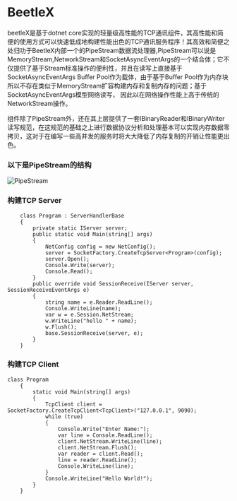 # BeetleX
beetleX是基于dotnet core实现的轻量级高性能的TCP通讯组件，其高性能和简便的使用方式可以快速低成地构建性能出色的TCP通讯服务程序！其高效和简便之处归功于BeetleX内部一个的PipeStream数据流处理器,PipeStream可以说是MemoryStream,NetworkStream和SocketAsyncEventArgs的一个结合体；它不仅提供了基于Stream标准操作的便利性，并且在读写上直接基于SocketAsyncEventArgs Buffer Pool作为载体，由于基于Buffer Pool作为内存块所以不存在类似于MemoryStream扩容构建内存和复制内存的问题；基于SocketAsyncEventArgs模型网络读写， 因此以在网络操作性能上高于传统的NetworkStream操作。

组件除了PipeStream外，还在其上层提供了一套IBinaryReader和IBinaryWriter读写规范，在这规范的基础之上进行数据协议分析和处理基本可以实现内存数据零拷贝，这对于在编写一些高并发的服务时将大大降低了内存复制的开销让性能更出色。

### 以下是PipeStream的结构
![PipeStream](https://github.com/IKende/BeetleX/blob/master/PipeStream.png) 

### 构建TCP Server
```
    class Program : ServerHandlerBase
    {
        private static IServer server;
        public static void Main(string[] args)
        {
            NetConfig config = new NetConfig();
            server = SocketFactory.CreateTcpServer<Program>(config);
            server.Open();
            Console.Write(server);
            Console.Read();
        }
        public override void SessionReceive(IServer server, SessionReceiveEventArgs e)
        {
            string name = e.Reader.ReadLine();
            Console.WriteLine(name);
            var w = e.Session.NetStream;
            w.WriteLine("hello " + name);
            w.Flush();
            base.SessionReceive(server, e);
        }
    }
```
### 构建TCP Client
```
class Program
    {
        static void Main(string[] args)
        {
            TcpClient client = SocketFactory.CreateTcpClient<TcpClient>("127.0.0.1", 9090);
            while (true)
            {
                Console.Write("Enter Name:");
                var line = Console.ReadLine();
                client.NetStream.WriteLine(line);
                client.NetStream.Flush();
                var reader = client.Read();
                line = reader.ReadLine();
                Console.WriteLine(line);
            }
            Console.WriteLine("Hello World!");
        }
    }
```
